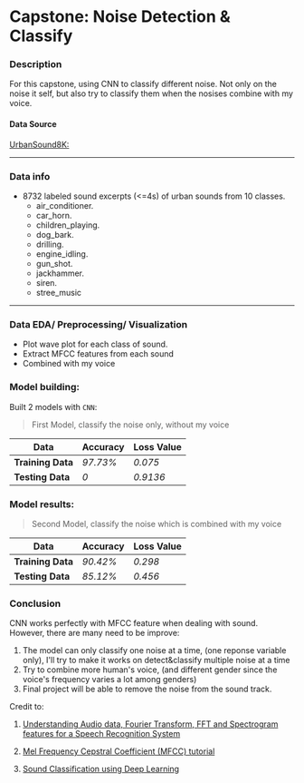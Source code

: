 # Capstone: Noise Detection & Classify

### Description
For this capstone, using CNN to classify different noise. Not only on the noise it self, but also try to classify them when the nosises combine with my voice.

#### Data Source

[UrbanSound8K:]('https://urbansounddataset.weebly.com/urbansound8k.html')

---

### Data info
 
- 8732 labeled sound excerpts (<=4s) of urban sounds from 10 classes.
    * air_conditioner.
    * car_horn.
    * children_playing.
    * dog_bark.
    * drilling.
    * engine_idling.
    * gun_shot.
    * jackhammer.
    * siren.
    * stree_music
    

---

### Data EDA/ Preprocessing/ Visualization

- Plot wave plot for each class of sound.
- Extract MFCC features from each sound
- Combined with my voice

### Model building:

Built 2 models with `CNN`:

> First Model, classify the noise only, without my voice

| Data | Accuracy | Loss Value | 
| --- | --- | --- |
| **Training Data** | *97.73%* | *0.075* |
| **Testing Data** | *0* | *0.9136* |



### Model results:

> Second Model, classify the noise which is combined with my voice

| Data | Accuracy | Loss Value | 
| --- | --- | --- |
| **Training Data** | *90.42%* | *0.298* |
| **Testing Data** | *85.12%* | *0.456* |


### Conclusion

CNN works perfectly with MFCC feature when dealing with sound. 
However, there are many need to be improve:
1) The model can only classify one noise at a time, (one reponse variable only), I'll try to make it works on detect&classify multiple noise at a time
2) Try to combine more human's voice, (and different gender since the voice's frequency varies a lot among genders)
3) Final project will be able to remove the noise from the sound track.


Credit to:

1) [Understanding Audio data, Fourier Transform, FFT and Spectrogram features for a Speech Recognition System]('https://towardsdatascience.com/understanding-audio-data-fourier-transform-fft-spectrogram-and-speech-recognition-a4072d228520')

2) [Mel Frequency Cepstral Coefficient (MFCC) tutorial]('http://practicalcryptography.com/miscellaneous/machine-learning/guide-mel-frequency-cepstral-coefficients-mfccs/')

3) [Sound Classification using Deep Learning]('https://mikesmales.medium.com/sound-classification-using-deep-learning-8bc2aa1990b7')


